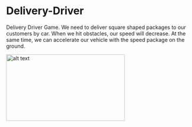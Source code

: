 # Delivery-Driver
Delivery Driver Game.
We need to deliver square shaped packages to our customers by car. When we hit obstacles, our speed will decrease. At the same time, we can accelerate our vehicle with the speed package on the ground.

<img src="[http://url/to/img.png](https://r.resimlink.com/b_5fPFgLiGK.png)https://r.resimlink.com/b_5fPFgLiGK.png" alt="alt text" width="320" height="180">
